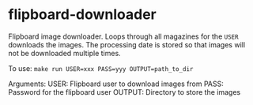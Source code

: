 flipboard-downloader
====================

Flipboard image downloader. Loops through all magazines for the `USER` downloads the images. The processing date is stored so that images will not be downloaded multiple times.

To use: `make run USER=xxx PASS=yyy OUTPUT=path_to_dir`

Arguments:
USER: Flipboard user to download images from
PASS: Password for the flipboard user
OUTPUT: Directory to store the images
